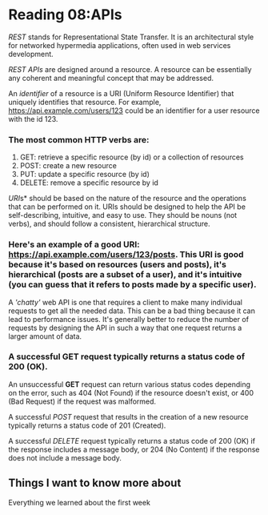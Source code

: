 # Reading 08:APIs

*REST* stands for Representational State Transfer. It is an architectural style for networked hypermedia applications, often used in web services development.

*REST APIs* are designed around a resource. A resource can be essentially any coherent and meaningful concept that may be addressed.

An *identifier* of a resource is a URI (Uniform Resource Identifier) that uniquely identifies that resource. For example, https://api.example.com/users/123 could be an identifier for a user resource with the id 123.

### The most common HTTP verbs are:

1. GET: retrieve a specific resource (by id) or a collection of resources
2. POST: create a new resource
3. PUT: update a specific resource (by id)
4. DELETE: remove a specific resource by id

*URI*s* should be based on the nature of the resource and the operations that can be performed on it. URIs should be designed to help the API be self-describing, intuitive, and easy to use. They should be nouns (not verbs), and should follow a consistent, hierarchical structure.

### Here's an example of a good URI: https://api.example.com/users/123/posts. This URI is good because it's based on resources (users and posts), it's hierarchical (posts are a subset of a user), and it's intuitive (you can guess that it refers to posts made by a specific user).

A *'chatty'* web API is one that requires a client to make many individual requests to get all the needed data. This can be a bad thing because it can lead to performance issues. It's generally better to reduce the number of requests by designing the API in such a way that one request returns a larger amount of data.

### A successful GET request typically returns a status code of 200 (OK).

An unsuccessful **GET** request can return various status codes depending on the error, such as 404 (Not Found) if the resource doesn't exist, or 400 (Bad Request) if the request was malformed.

A successful *POST* request that results in the creation of a new resource typically returns a status code of 201 (Created).

A successful *DELETE* request typically returns a status code of 200 (OK) if the response includes a message body, or 204 (No Content) if the response does not include a message body.

## Things I want to know more about

Everything we learned about the first week